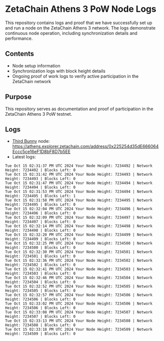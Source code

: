# ZetaChain Athens 3 PoW Node Logs
This repository contains logs and proof that we have successfully set up and run a node on the ZetaChain Athens 3 network. The logs demonstrate continuous node operation, including synchronization details and performance.

## Contents
- Node setup information
- Synchronization logs with block height details
- Ongoing proof of work logs to verify active participation in the ZetaChain network

## Purpose
This repository serves as documentation and proof of participation in the ZetaChain Athens 3 PoW testnet.

## Logs

- [Third Bunny](https://thirdbunny.xyz/) node: https://athens.explorer.zetachain.com/address/0x225254d35dE666064Eccc5ce16eF1D8bF8D7b5EE
- Latest logs:
```
Tue Oct 15 02:31:37 PM UTC 2024 Your Node Height: 7234492 | Network Height: 7234492 | Blocks Left: 0
Tue Oct 15 02:31:42 PM UTC 2024 Your Node Height: 7234493 | Network Height: 7234493 | Blocks Left: 0
Tue Oct 15 02:31:47 PM UTC 2024 Your Node Height: 7234494 | Network Height: 7234494 | Blocks Left: 0
Tue Oct 15 02:31:53 PM UTC 2024 Your Node Height: 7234494 | Network Height: 7234495 | Blocks Left: 1
Tue Oct 15 02:31:58 PM UTC 2024 Your Node Height: 7234495 | Network Height: 7234495 | Blocks Left: 0
Tue Oct 15 02:32:04 PM UTC 2024 Your Node Height: 7234496 | Network Height: 7234496 | Blocks Left: 0
Tue Oct 15 02:32:09 PM UTC 2024 Your Node Height: 7234497 | Network Height: 7234497 | Blocks Left: 0
Tue Oct 15 02:32:14 PM UTC 2024 Your Node Height: 7234498 | Network Height: 7234498 | Blocks Left: 0
Tue Oct 15 02:32:20 PM UTC 2024 Your Node Height: 7234499 | Network Height: 7234499 | Blocks Left: 0
Tue Oct 15 02:32:25 PM UTC 2024 Your Node Height: 7234500 | Network Height: 7234500 | Blocks Left: 0
Tue Oct 15 02:32:30 PM UTC 2024 Your Node Height: 7234501 | Network Height: 7234501 | Blocks Left: 0
Tue Oct 15 02:32:36 PM UTC 2024 Your Node Height: 7234502 | Network Height: 7234502 | Blocks Left: 0
Tue Oct 15 02:32:41 PM UTC 2024 Your Node Height: 7234503 | Network Height: 7234503 | Blocks Left: 0
Tue Oct 15 02:32:46 PM UTC 2024 Your Node Height: 7234504 | Network Height: 7234504 | Blocks Left: 0
Tue Oct 15 02:32:52 PM UTC 2024 Your Node Height: 7234505 | Network Height: 7234505 | Blocks Left: 0
Tue Oct 15 02:32:57 PM UTC 2024 Your Node Height: 7234506 | Network Height: 7234506 | Blocks Left: 0
Tue Oct 15 02:33:02 PM UTC 2024 Your Node Height: 7234506 | Network Height: 7234506 | Blocks Left: 0
Tue Oct 15 02:33:08 PM UTC 2024 Your Node Height: 7234507 | Network Height: 7234507 | Blocks Left: 0
Tue Oct 15 02:33:13 PM UTC 2024 Your Node Height: 7234508 | Network Height: 7234508 | Blocks Left: 0
Tue Oct 15 02:33:18 PM UTC 2024 Your Node Height: 7234509 | Network Height: 7234509 | Blocks Left: 0
```
